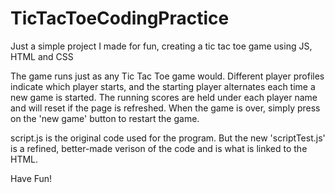 # TicTacToeCodingPractice
Just a simple project I made for fun, creating a tic tac toe game using JS, HTML and CSS

The game runs just as any Tic Tac Toe game would.
Different player profiles indicate which player starts, and the starting player alternates each time a new game is started.
The running scores are held under each player name and will reset if the page is refreshed.
When the game is over, simply press on the 'new game' button to restart the game.

script.js is the original code used for the program. But the new 'scriptTest.js' is a refined, better-made verison of the code and is what is linked to the HTML.

Have Fun!
